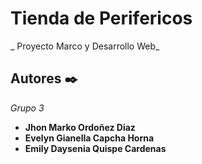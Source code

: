 # Tienda de Perifericos
_ Proyecto Marco y Desarrollo Web_

## Autores ✒️

_Grupo 3_

* **Jhon Marko Ordoñez Diaz** 
* **Evelyn Gianella Capcha Horna**
* **Emily Daysenia Quispe Cardenas** 
